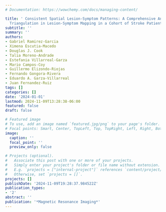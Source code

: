 ```yaml
---
# Documentation: https://wowchemy.com/docs/managing-content/

title: ' Consistent Spatial Lesion-Symptom Patterns: A Comprehensive Analysis Using
  Triangulation in Lesion-Symptom Mapping in a Cohort of Stroke Patients '
subtitle: ''
summary: ''
authors:
- Gabriel Ramirez-Garcia
- Ximena Escutia-Macedo
- Douglas J. Cook
- Talia Moreno-Andrade
- Estefania Villarreal-Garza
- Mario Campos-Coy
- Guillermo Elizondo-Riojas
- Fernando Gongora-Rivera
- Eduardo A. Garza-Villarreal
- Juan Fernandez-Ruiz
tags: []
categories: []
date: '2024-01-01'
lastmod: 2024-11-09T13:28:38-06:00
featured: false
draft: false

# Featured image
# To use, add an image named `featured.jpg/png` to your page's folder.
# Focal points: Smart, Center, TopLeft, Top, TopRight, Left, Right, BottomLeft, Bottom, BottomRight.
image:
  caption: ''
  focal_point: ''
  preview_only: false

# Projects (optional).
#   Associate this post with one or more of your projects.
#   Simply enter your project's folder or file name without extension.
#   E.g. `projects = ["internal-project"]` references `content/project/deep-learning/index.md`.
#   Otherwise, set `projects = []`.
projects: []
publishDate: '2024-11-09T19:28:37.984522Z'
publication_types:
- '2'
abstract: ''
publication: '*Magnetic Resonance Imaging*'
---
```

